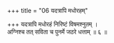 +++
title = "06 यदत्रापि मधोरहम्"

+++
यदत्रापि मधोरहं निरिष्टं विषमश्नुतम् ।  
अग्निश्च तत् सविता च पुनर्मे जठरे धत्ताम् ॥ ६ ॥